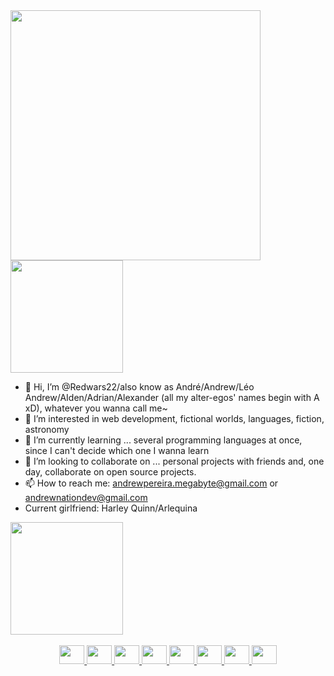 <div>
  <img src="https://redwars22.github.io/andrewnation/assets/bificto_flag.png" width="400px">
  <img height="180em" src="https://github-readme-stats.vercel.app/api/top-langs/?username=redwars22&layout=compact&langs_count=16&theme=dark"/>
</div>

- 👋 Hi, I’m @Redwars22/also know as André/Andrew/Léo Andrew/AIden/Adrian/Alexander (all my alter-egos' names begin with A xD), whatever you wanna call me~
- 👀 I’m interested in web development, fictional worlds, languages, fiction, astronomy
- 🌱 I’m currently learning ... several programming languages at once, since I can't decide which one I wanna learn
- 💞️ I’m looking to collaborate on ... personal projects with friends and, one day, collaborate on open source projects.
- 📫 How to reach me: andrewpereira.megabyte@gmail.com or andrewnationdev@gmail.com
- Current girlfriend: Harley Quinn/Arlequina

<div>
  <a href="https://beacons.ai/Redwars22">
  <img height="180em" src="https://github-readme-stats.vercel.app/api?username=redwars22&show_icons=true&theme=dark&include_all_commits=true&count_private=true"/>
</div>
<br>
<center>
<div>
  <img height="30" width="40" src="https://cdn.jsdelivr.net/gh/devicons/devicon/icons/html5/html5-original.svg" />
  <img height="30" width="40" src="https://cdn.jsdelivr.net/gh/devicons/devicon/icons/css3/css3-original.svg" />
  <img height="30" width="40" src="https://cdn.jsdelivr.net/gh/devicons/devicon/icons/typescript/typescript-original.svg" />
  <img height="30" width="40" src="https://cdn.jsdelivr.net/gh/devicons/devicon/icons/javascript/javascript-original.svg" />
  <img height="30" width="40" src="https://cdn.jsdelivr.net/gh/devicons/devicon/icons/php/php-original.svg" />
  <img height="30" width="40" src="https://cdn.jsdelivr.net/gh/devicons/devicon/icons/cplusplus/cplusplus-original.svg" />
  <img height="30" width="40" src="https://cdn.jsdelivr.net/gh/devicons/devicon/icons/c/c-original.svg" />
  <img height="30" width="40" src="https://cdn.jsdelivr.net/gh/devicons/devicon/icons/ruby/ruby-original.svg" />
</div>
</center>

<!---
Redwars22/Redwars22 is a ✨ special ✨ repository because its `README.md` (this file) appears on your GitHub profile.
You can click the Preview link to take a look at your changes.
--->
